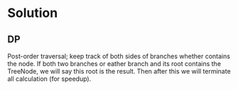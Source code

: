 # Solution
## DP
Post-order traversal; keep track of both sides of branches whether contains the node. If both two branches or eather branch and its root contains the TreeNode, we will say this root is the result.
Then after this we will terminate all calculation (for speedup).
